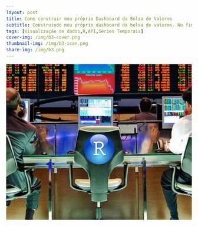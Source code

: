 ```yaml
---
layout: post
title: Como construir meu próprio Dashboard da Bolsa de Valores
subtitle: Construindo meu próprio dashboard da bolsa de valores. No final desse passo a passo você conseguirá ver de forma simples os dados em tempo real e históricos da B3.
tags: [Visualização de dados,R,API,Séries Temporais]
cover-img: /img/b3-cover.png
thumbnail-img: /img/b3-icon.png
share-img: /img/b3.png
---
```



<img src="/img/b3.png" alt="B3" align="center"/>




